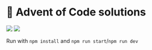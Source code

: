 # 🎄 Advent of Code solutions
![](https://img.shields.io/badge/stars%20⭐-4-yellow)
![](https://img.shields.io/badge/days%20completed-2-red?color=C59DFF)

Run with `npm install` and `npm run start`/`npm run dev`
